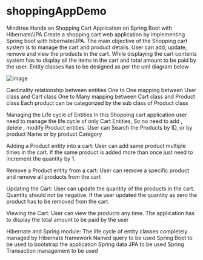 # shoppingAppDemo
Mindtree Hands on
Shopping Cart Application on Spring Boot with Hibernate/JPA
Create a shopping cart web application by implementing Spring boot with hibernate/JPA.
The main objective of the Shopping cart system is to manage the cart and product details.
User can add, update, remove and view the products in the cart. While displaying the cart contents system has to display all the items in the cart and total amount to be paid by the user.
Entity classes has to be designed as per the uml diagram below 

![image](https://user-images.githubusercontent.com/38243518/172138068-0e76a973-07c7-4b10-a04e-385153707d32.png)



Cardinality relationship between entities
One to One mapping between User class and Cart class
One to Many mapping between Cart class and Product class
Each product can be categorized by the sub class of Product class

Managing the Life cycle of Entities
In this Shopping cart application user need to manage the life cycle of only Cart Entities, So no need to add , delete , modify Product entities.
User can Search the Products by ID, or by product Name or by product Category

Adding a Product entity into a cart:
User can add same product multiple times in the cart. If the same product is added more than once  just need to increment the quantity by 1.  


Remove a Product entity from a cart:
User can remove a specific product and remove all products from the cart

Updating the Cart:
User can update the quantity of the products in the cart. Quantity should not be negative.
If the user updated the quantity as zero the product has to be removed from the cart.

Viewing the Cart:
User can view the products any time. The application has to display the total amount to be paid by the user

Hibernate and Spring module:
The life cycle of entity classes completely managed by Hibernate framework
Named query to be used
Spring Boot to be used to bootstrap the application
Spring data JPA to be used
Spring Transaction management to be used
